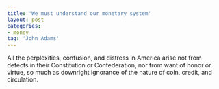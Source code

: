 ```yaml
---
title: 'We must understand our monetary system'
layout: post
categories:
- money
tag: 'John Adams'
---
```


All the perplexities, confusion, and distress in America arise not from defects in their Constitution or Confederation, nor from want of honor or virtue, so much as downright ignorance of the nature of coin, credit, and circulation.
